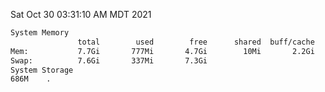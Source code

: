 Sat Oct 30 03:31:10 AM MDT 2021
```bash
System Memory
               total        used        free      shared  buff/cache   available
Mem:           7.7Gi       777Mi       4.7Gi        10Mi       2.2Gi       6.6Gi
Swap:          7.6Gi       337Mi       7.3Gi
System Storage
686M	.
```
